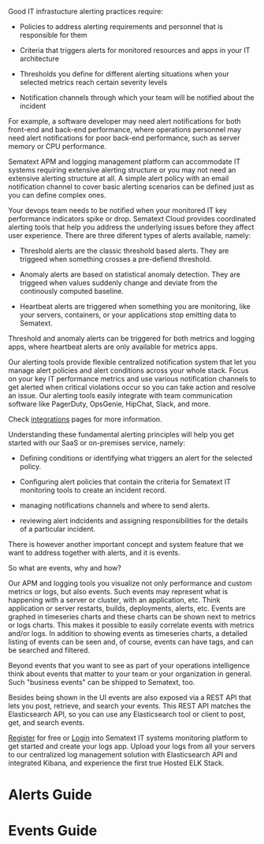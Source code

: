 Good IT infrastucture alerting practices require:

- Policies to address alerting requirements and personnel that is responsible for them

- Criteria that triggers alerts for monitored resources and apps in your IT architecture

- Thresholds you define for different alerting situations when your selected metrics reach certain severity levels 

- Notification channels through which your team will be notified about the incident

For example, a software developer may need alert notifications for both front-end and back-end performance, where operations personnel may need alert notifications for poor back-end performance, such as server memory or CPU performance. 

Sematext APM and logging management platform can accommodate IT systems requiring extensive alerting structure or you may not need an extensive alerting structure at all. A simple alert policy with an email notification channel to cover basic alerting scenarios can be defined just as you can define complex ones.

Your devops team needs to be notified when your monitored IT key performance indicators spike or drop. Sematext Cloud provides coordinated alerting tools that help you address the underlying issues before they affect user experience. There are three diferent types of alerts available, namely: 

- Threshold alerts are the classic threshold based alerts. They are triggeed when something crosses a pre-defiend threshold.
 
- Anomaly alerts are based on statistical anomaly detection. They are triggeed when values suddenly change and deviate from the continously computed baseline. 

- Heartbeat alerts are triggered when something you are monitoring, like your servers, containers, or your applications stop emitting data to Sematext. 

Threshold and anomaly alerts can be triggered for both metrics and logging apps, where heartbeat alerts are only available for metrics apps.

Our alerting tools provide flexible centralized notification system that let you manage alert policies and alert conditions across your whole stack. Focus on your key IT performance metrics and use various notification channels to get alerted when critical violations occur so you can take action and resolve an issue. Our alerting tools easily integrate with team communication software like PagerDuty, OpsGenie, HipChat, Slack, and more. 

Check [integrations](https://sematext.com/docs/integration/) pages for more information.

Understanding these fundamental alerting principles will help you get started with our SaaS or on-premises service, namely:

- Defining conditions or identifying what triggers an alert for the selected policy.

- Configuring alert policies that contain the criteria for Sematext IT monitoring tools to create an incident record.

- managing notifications channels and where to send alerts.

- reviewing alert indcidents and assigning responsibilities for the details of a particular incident.

There is however another important concept and system feature that we want to address together with alerts, and it is events.

So what are events, why and how?

Our APM and logging tools you visualize not only performance and custom metrics or logs, but also events. Such events may represent what is happening with a server or cluster, with an application, etc. Think application or server restarts, builds, deployments, alerts, etc. Events are graphed in timeseries charts and these charts can be shown next to metrics or logs charts. This makes it possible to easily correlate events with metrics and/or logs. In addition to showing events as timeseries charts, a detailed listing of events can be seen and, of course, events can have tags, and can be searched and filtered.

Beyond events that you want to see as part of your operations intelligence think about events that matter to your team or your organization in general. Such "business events" can be shipped to Sematext, too.

Besides being shown in the UI events are also exposed via a REST API that lets you post, retrieve, and search your events. This REST API matches the Elasticsearch API, so you can use any Elasticsearch tool or client to post, get, and search events.

[Register](https://apps.sematext.com/ui/registration) for free or [Login](https://apps.sematext.com/ui/login/) into Sematext IT systems monitoring platform to get started and create your logs app. Upload your logs from all your servers to our centralized log management solution with Elasticsearch API and integrated Kibana, and experience the first true Hosted ELK Stack. 


# Alerts Guide


# Events Guide



